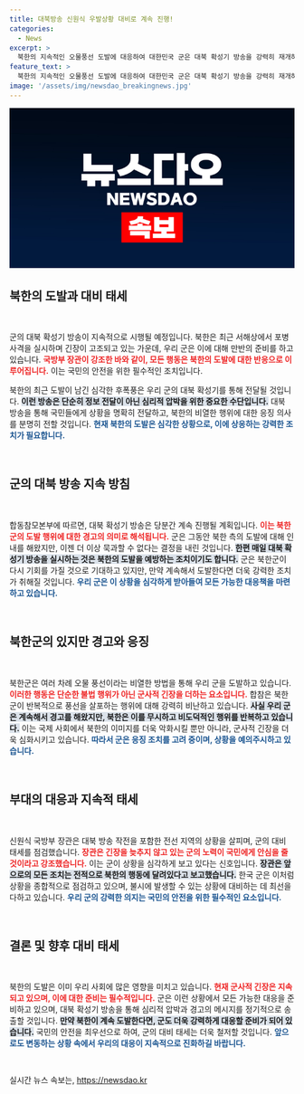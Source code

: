 ```yaml
---
title: 대북방송 신원식 우발상황 대비로 계속 진행!
categories:
  - News
excerpt: >
  북한의 지속적인 오물풍선 도발에 대응하여 대한민국 군은 대북 확성기 방송을 강력히 재개하고, 만약 추가 도발이 있을 경우 더욱 강력한 조치를 취하겠다고 경고했습니다. 긴장 상태에 대비하며 국민의 안전을 최우선하겠다는 의지를 밝혔습니다.
feature_text: >
  북한의 지속적인 오물풍선 도발에 대응하여 대한민국 군은 대북 확성기 방송을 강력히 재개하고, 만약 추가 도발이 있을 경우 더욱 강력한 조치를 취하겠다고 경고했습니다. 긴장 상태에 대비하며 국민의 안전을 최우선하겠다는 의지를 밝혔습니다.
image: '/assets/img/newsdao_breakingnews.jpg'
---
```


<p><img src="/assets/img/newsdao_breakingnews.jpg" alt="koreaapp 속보" /></p>

<h2 data-ke-size="size26">북한의 도발과 대비 태세</h2>

<p data-ke-size="size16">&nbsp;</p>

<p>군의 대북 확성기 방송이 지속적으로 시행될 예정입니다. 북한은 최근 서해상에서 포병사격을 실시하며 긴장이 고조되고 있는 가운데, 우리 군은 이에 대해 만반의 준비를 하고 있습니다. <b><span style="color: #ee2323;">국방부 장관이 강조한 바와 같이, 모든 행동은 북한의 도발에 대한 반응으로 이루어집니다.</span></b> 이는 국민의 안전을 위한 필수적인 조치입니다.</p>

<p>북한의 최근 도발이 남긴 심각한 후폭풍은 우리 군의 대북 확성기를 통해 전달될 것입니다. <b><span style="background-color: #21538527;">이런 방송은 단순히 정보 전달이 아닌 심리적 압박을 위한 중요한 수단입니다.</span></b> 대북 방송을 통해 국민들에게 상황을 명확히 전달하고, 북한의 비열한 행위에 대한 응징 의사를 분명히 전할 것입니다. <b><span style="color: #1a5490;">현재 북한의 도발은 심각한 상황으로, 이에 상응하는 강력한 조치가 필요합니다.</span></b></p>

<p data-ke-size="size16">&nbsp;</p>

<h2 data-ke-size="size26">군의 대북 방송 지속 방침</h2>

<p data-ke-size="size16">&nbsp;</p>

<p>합동참모본부에 따르면, 대북 확성기 방송은 당분간 계속 진행될 계획입니다. <b><span style="color: #ee2323;">이는 북한군의 도발 행위에 대한 경고의 의미로 해석됩니다.</span></b> 군은 그동안 북한 측의 도발에 대해 인내를 해왔지만, 이젠 더 이상 묵과할 수 없다는 결정을 내린 것입니다. <b><span style="background-color: #21538527;">한편 매일 대북 확성기 방송을 실시하는 것은 북한의 도발을 예방하는 조치이기도 합니다.</span></b> 군은 북한군이 다시 기회를 가질 것으로 기대하고 있지만, 만약 계속해서 도발한다면 더욱 강력한 조치가 취해질 것입니다. <b><span style="color: #1a5490;">우리 군은 이 상황을 심각하게 받아들여 모든 가능한 대응책을 마련하고 있습니다.</span></b></p>

<p data-ke-size="size16">&nbsp;</p>

<h2 data-ke-size="size26">북한군의 있지만 경고와 응징</h2>

<p data-ke-size="size16">&nbsp;</p>

<p>북한군은 여러 차례 오물 풍선이라는 비열한 방법을 통해 우리 군을 도발하고 있습니다. <b><span style="color: #ee2323;">이러한 행동은 단순한 불법 행위가 아닌 군사적 긴장을 더하는 요소입니다.</span></b> 합참은 북한군이 반복적으로 풍선을 살포하는 행위에 대해 강력히 비난하고 있습니다. <b><span style="background-color: #21538527;">사실 우리 군은 계속해서 경고를 해왔지만, 북한은 이를 무시하고 비도덕적인 행위를 반복하고 있습니다.</span></b> 이는 국제 사회에서 북한의 이미지를 더욱 악화시킬 뿐만 아니라, 군사적 긴장을 더욱 심화시키고 있습니다. <b><span style="color: #1a5490;">따라서 군은 응징 조치를 고려 중이며, 상황을 예의주시하고 있습니다.</span></b></p>

<p data-ke-size="size16">&nbsp;</p>

<h2 data-ke-size="size26">부대의 대응과 지속적 태세</h2>

<p data-ke-size="size16">&nbsp;</p>

<p>신원식 국방부 장관은 대북 방송 작전을 포함한 전선 지역의 상황을 살피며, 군의 대비 태세를 점검했습니다. <b><span style="color: #ee2323;">장관은 긴장을 늦추지 않고 있는 군의 노력이 국민에게 안심을 줄 것이라고 강조했습니다.</span></b> 이는 군이 상황을 심각하게 보고 있다는 신호입니다. <b><span style="background-color: #21538527;">장관은 앞으로의 모든 조치는 전적으로 북한의 행동에 달려있다고 보고했습니다.</span></b> 한국 군은 이처럼 상황을 종합적으로 점검하고 있으며, 불시에 발생할 수 있는 상황에 대비하는 데 최선을 다하고 있습니다. <b><span style="color: #1a5490;">우리 군의 강력한 의지는 국민의 안전을 위한 필수적인 요소입니다.</span></b></p>

<p data-ke-size="size16">&nbsp;</p>

<h2 data-ke-size="size26">결론 및 향후 대비 태세</h2>

<p data-ke-size="size16">&nbsp;</p>

<p>북한의 도발은 이미 우리 사회에 많은 영향을 미치고 있습니다. <b><span style="color: #ee2323;">현재 군사적 긴장은 지속되고 있으며, 이에 대한 준비는 필수적입니다.</span></b> 군은 이런 상황에서 모든 가능한 대응을 준비하고 있으며, 대북 확성기 방송을 통해 심리적 압박과 경고의 메시지를 정기적으로 송출할 것입니다. <b><span style="background-color: #21538527;">만약 북한이 계속 도발한다면, 군도 더욱 강력하게 대응할 준비가 되어 있습니다.</span></b> 국민의 안전을 최우선으로 하여, 군의 대비 태세는 더욱 철저할 것입니다. <b><span style="color: #1a5490;">앞으로도 변동하는 상황 속에서 우리의 대응이 지속적으로 진화하길 바랍니다.</span></b></p>

<p data-ke-size="size16">&nbsp;</p>
실시간 뉴스 속보는, <a href="https://newsdao.kr" rel="dofollow">https://newsdao.kr</a>


